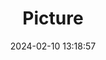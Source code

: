 ---
weight: 1
images:
- /images/edited/347.jpeg
title: Picture
date: 2024-02-10 13:18:57
tags: [luminarneo,work,ilce7m3,dog,animals,person,people]
---